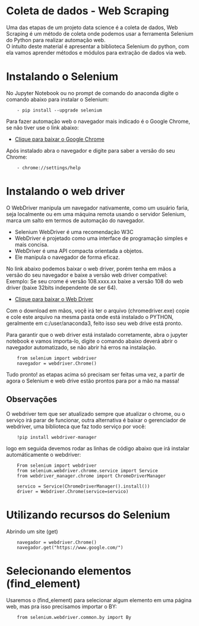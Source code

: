 # Coleta de dados - Web Scraping

Uma das etapas de um projeto data science é a coleta de dados, Web Scraping é um método de coleta onde podemos usar a ferramenta Selenium do Python para realizar automação web.<br>
O intuito deste material é apresentar a biblioteca Selenium do python, com ela vamos aprender métodos e módulos para extração de dados via web.<br>

# Instalando o Selenium

No Jupyter Notebook ou no prompt de comando do anaconda digite o comando abaixo para instalar o Selenium:

        - pip install --upgrade selenium
        
Para fazer automação web o navegador mais indicado é o Google Chrome, se não tiver use o link abaixo:

- <a href="https://www.google.com/chrome/"> Clique para baixar o Google Chrome</a>

Após instalado abra o navegador e digite para saber a versão do seu Chrome:

        - chrome://settings/help

# Instalando o web driver

O WebDriver manipula um navegador nativamente, como um usuário faria, seja localmente ou em uma máquina remota usando o servidor Selenium, marca um salto em termos de automação do navegador.<br>
- Selenium WebDriver é uma recomendação W3C
- WebDriver é projetado como uma interface de programação simples e mais concisa.
- WebDriver é uma API compacta orientada a objetos. 
- Ele manipula o navegador de forma eficaz.

No link abaixo podemos baixar o web driver, porém tenha em mãos a versão do seu navegador e baixe a versão web driver compatível:<br>
Exemplo: Se seu crome é versão 108.xxxx.xx baixe a versão 108 do web driver (baixe 32bits independente de ser 64).

- <a href="https://chromedriver.chromium.org/downloads"> Clique para baixar o Web Driver</a>

Com o download em mãos, voçê irá ter o arquivo (chromedriver.exe) copie e cole este arquivo na mesma pasta onde está instalado o PYTHON, geralmente em c:/user/anaconda3, feito isso seu web drive está pronto.<br>

Para garantir que o web driver está instalado corretamente, abra o jupyter notebook e vamos importa-lo, digite o comando abaixo deverá abrir o navegador automatizado, se não abrir há erros na instalação.

        from selenium import webdriver
        navegador = webdriver.Chrome()

Tudo pronto! as etapas acima só precisam ser feitas uma vez, a partir de agora o Selenium e web drive estão prontos para por a mão na massa!

## Observações
O webdriver tem que ser atualizado sempre que atualizar o chrome, ou o serviço irá parar de funcionar, outra alternativa é baixar o gerenciador de webdriver, uma biblioteca que faz todo serviço por você:

        !pip install webdriver-manager

logo em seguida devemos rodar as linhas de código abaixo que irá instalar automáticamente o webdriver:

        From selenium import webdriver
        from selenium.webdriver.chrome.service import Service
        from webdriver_manager.chrome import ChromeDriverManager

        servico = Service(ChromeDriverManager().install())
        driver = Webdriver.Chrome(service=servico)

# Utilizando recursos do Selenium

Abrindo um site (get)

        navegador = webdriver.Chrome()
        navegador.get("https://www.google.com/")
     
 # Selecionando elementos (find_element)
Usaremos o (find_element) para selecionar algum elemento em uma página web, mas pra isso precisamos importar o BY:<Br>

        from selenium.webdriver.common.by import By
